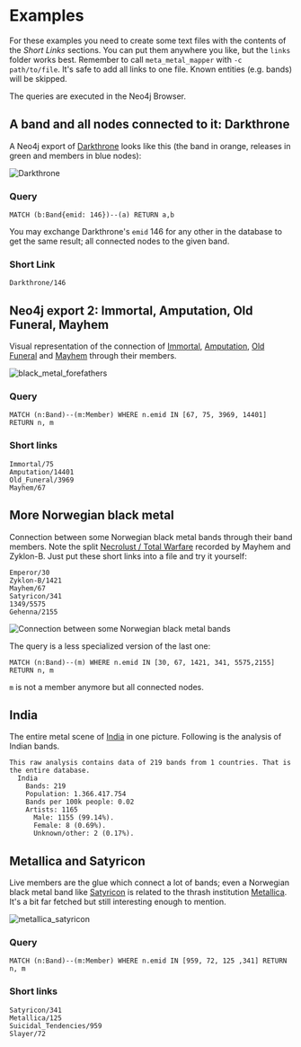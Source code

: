 # Examples

For these examples you need to create some text files with the contents of the
_Short Links_ sections. You can put them anywhere you like, but the `links`
folder works best. Remember to call `meta_metal_mapper` with `-c path/to/file`.
It's safe to add all links to one file. Known entities (e.g. bands) will be 
skipped.

The queries are executed in the Neo4j Browser.

## A band and all nodes connected to it: Darkthrone

A Neo4j export of [Darkthrone](https://www.metal-archives.com/bands/Darkthrone/146)
looks like this (the band in orange, releases in green and members in blue
nodes):

![Darkthrone](../img/darkthrone.svg)

### Query

    MATCH (b:Band{emid: 146})--(a) RETURN a,b

You may exchange Darkthrone's `emid` 146 for any other in the database to get
the same result; all connected nodes to the given band.

### Short Link

    Darkthrone/146

## Neo4j export 2: Immortal, Amputation, Old Funeral, Mayhem

Visual representation of the connection of [Immortal](https://www.metal-archives.com/bands/Immortal/75),
[Amputation](https://www.metal-archives.com/bands/Amputation/14401),
[Old Funeral](https://www.metal-archives.com/bands/Old_Funeral/3969) and
[Mayhem](https://www.metal-archives.com/bands/Mayhem/67) through their members.

![black_metal_forefathers](../img/intro_graph_3.svg)

### Query

    MATCH (n:Band)--(m:Member) WHERE n.emid IN [67, 75, 3969, 14401] RETURN n, m

### Short links

    Immortal/75
    Amputation/14401
    Old_Funeral/3969
    Mayhem/67

## More Norwegian black metal

Connection between some Norwegian black metal bands through their band members.
Note the split
[Necrolust / Total Warfare](https://www.metal-archives.com/albums/Mayhem/Necrolust_-_Total_Warfare/34805)
recorded by Mayhem and Zyklon-B. Just put these short links into a file and try
it yourself:

    Emperor/30
    Zyklon-B/1421
    Mayhem/67
    Satyricon/341
    1349/5575
    Gehenna/2155

![Connection between some Norwegian black metal bands](../img/intro_graph_1.svg)


The query is a less specialized version of the last one:

    MATCH (n:Band)--(m) WHERE n.emid IN [30, 67, 1421, 341, 5575,2155] RETURN n, m

`m` is not a member anymore but all connected nodes.

## India

The entire metal scene of [India](../img/india.svg) in one picture. Following is
the analysis of Indian bands.

    This raw analysis contains data of 219 bands from 1 countries. That is the entire database.
      India
        Bands: 219
        Population: 1.366.417.754
        Bands per 100k people: 0.02
        Artists: 1165
          Male: 1155 (99.14%).
          Female: 8 (0.69%).
          Unknown/other: 2 (0.17%).

## Metallica and Satyricon

Live members are the glue which connect a lot of bands; even a Norwegian black
metal band like [Satyricon](https://www.metal-archives.com/bands/Satyricon/341)
is related to the thrash institution
[Metallica](https://www.metal-archives.com/bands/Metallica/125). It's a bit far
fetched but still interesting enough to mention.

![metallica_satyricon](../img/metallica_satyricon.svg)

### Query

`MATCH (n:Band)--(m:Member) WHERE n.emid IN [959, 72, 125 ,341] RETURN n, m`

### Short links

    Satyricon/341
    Metallica/125
    Suicidal_Tendencies/959
    Slayer/72

